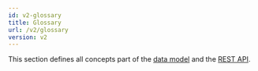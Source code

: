 ```yaml
---
id: v2-glossary
title: Glossary
url: /v2/glossary
version: v2
---
```


This section defines all concepts part of the [data model](/v2/data-model) and
the [REST API](/v2/rest-api).
